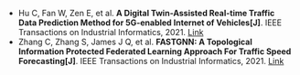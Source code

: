 * Hu C, Fan W, Zen E, et al. <b>A Digital Twin-Assisted Real-time Traffic Data Prediction Method for 5G-enabled Internet of Vehicles[J]</b>. IEEE Transactions on Industrial Informatics, 2021. [Link](https://ieeexplore.ieee.org/abstract/document/9440709/)
* Zhang C, Zhang S, James J Q, et al. <b>FASTGNN: A Topological Information Protected Federated Learning Approach For Traffic Speed Forecasting[J]</b>. IEEE Transactions on Industrial Informatics, 2021. [Link](https://ieeexplore.ieee.org/abstract/document/9340313/)
